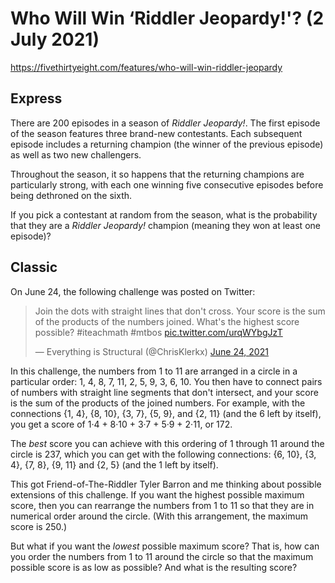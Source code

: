 # Who Will Win ‘Riddler Jeopardy!'? (2 July 2021)

https://fivethirtyeight.com/features/who-will-win-riddler-jeopardy

## Express

There are 200 episodes in a season of *Riddler Jeopardy!*.
The first episode of the season features three brand-new contestants.
Each subsequent episode includes a returning champion (the winner of the previous episode) as well as two new challengers.

Throughout the season, it so happens that the returning champions are particularly strong, with each one winning five consecutive episodes before being dethroned on the sixth.

If you pick a contestant at random from the season, what is the probability that they are a *Riddler Jeopardy!* champion (meaning they won at least one episode)?

## Classic

On June 24, the following challenge was posted on Twitter:

>Join the dots with straight lines that don't cross.
>Your score is the sum of the products of the numbers joined.
>What's the highest score possible?
>#iteachmath #mtbos [pic.twitter.com/urqWYbgJzT](https://t.co/urqWYbgJzT)
>
>— Everything is Structural (@ChrisKlerkx) [June 24, 2021](https://twitter.com/ChrisKlerkx/status/1408140074089435140)

In this challenge, the numbers from 1 to 11 are arranged in a circle in a particular order: 1, 4, 8, 7, 11, 2, 5, 9, 3, 6, 10.
You then have to connect pairs of numbers with straight line segments that don't intersect, and your score is the sum of the products of the joined numbers.
For example, with the connections {1, 4}, {8, 10}, {3, 7}, {5, 9}, and {2, 11} (and the 6 left by itself), you get a score of 1·4 + 8·10 + 3·7 + 5·9 + 2·11, or 172.

The *best* score you can achieve with this ordering of 1 through 11 around the circle is 237, which you can get with the following connections: {6, 10}, {3, 4}, {7, 8}, {9, 11} and {2, 5} (and the 1 left by itself).

This got Friend-of-The-Riddler Tyler Barron and me thinking about possible extensions of this challenge.
If you want the highest possible maximum score, then you can rearrange the numbers from 1 to 11 so that they are in numerical order around the circle.
(With this arrangement, the maximum score is 250.)

But what if you want the *lowest* possible maximum score?
That is, how can you order the numbers from 1 to 11 around the circle so that the maximum possible score is as low as possible?
And what is the resulting score?

